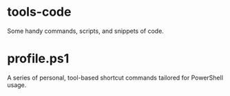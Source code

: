 # tools-code
Some handy commands, scripts, and snippets of code.

# profile.ps1
A series of personal, tool-based shortcut commands tailored for PowerShell usage.
